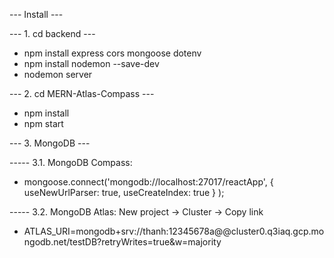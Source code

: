 --- Install ---

--- 1. cd backend ---
- npm install express cors mongoose dotenv
- npm install nodemon --save-dev
- nodemon server


--- 2. cd MERN-Atlas-Compass ---

- npm install
- npm start


--- 3. MongoDB ---

----- 3.1. MongoDB Compass:

 - mongoose.connect('mongodb://localhost:27017/reactApp', { useNewUrlParser: true, useCreateIndex: true } );

----- 3.2. MongoDB Atlas: New project -> Cluster -> Copy link

 - ATLAS_URI=mongodb+srv://thanh:12345678a@@cluster0.q3iaq.gcp.mongodb.net/testDB?retryWrites=true&w=majority
